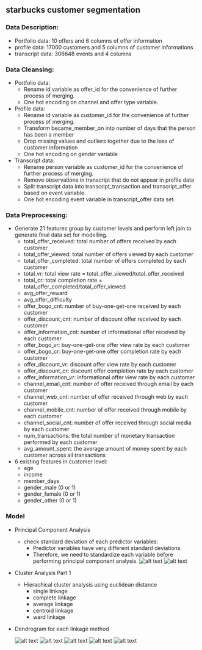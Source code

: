 ## starbucks customer segmentation

### Data Description:
- Portfolio data: 10 offers and 6 columns of offer information
- profile data: 17000 customers and 5 columns of customer informations
- transcript data: 306648 events and 4 columns

### Data Cleansing:
- Portfolio data:
  - Rename id variable as offer_id for the convenience of further process of merging. 
  - One hot encoding on channel and offer type variable.
- Profile data:
  - Rename id variable as customer_id for the convenience of further process of merging.
  - Transform became_member_on into number of days that the person has been a member
  - Drop missing values and outliers together due to the loss of customer information
  - One hot encoding on gender variable
- Transcript data:	
  - Rename person variable as customer_id for the convenience of further process of merging.
  - Remove observations in transcript that do not appear in profile data
  - Split transcript data into transcript_transaction and transcript_offer based on event variable.
  - One hot encoding event variable in transcript_offer data set.

### Data Preprocessing:
- Generate 21 features group by customer levels and perform left join to generate final data set for modelling. 
  - total_offer_received: total number of offers received by each customer
  - total_offer_viewed: total number of offers viewed by each customer
  - total_offer_completed: total number of offers completed by each customer
  - total_vr: total view rate = total_offer_viewed/total_offer_received
  - total_cr: total completion rate = total_offer_completed/total_offer_viewed
  - avg_offer_reward
  - avg_offer_difficulty
  - offer_bogo_cnt: number of buy-one-get-one received by each customer
  - offer_discount_cnt: number of discount offer received by each customer
  - offer_information_cnt: number of informational offer received by each customer
  - offer_bogo_vr: buy-one-get-one offer view rate by each customer
  - offer_bogo_cr: buy-one-get-one offer completion rate by each customer
  - offer_discount_vr: discount offer view rate by each customer
  - offer_discount_cr: discount offer completion rate by each customer
  - offer_information_vr: informational offer view rate by each customer
  - channel_email_cnt: number of offer received through email by each customer
  - channel_web_cnt: number of offer received through web by each customer
  - channel_mobile_cnt: number of offer received through mobile by each customer
  - channel_social_cnt: number of offer received through social media by each customer
  - num_transactions: the total number of monetary transaction performed by each customer
  - avg_amount_spent: the average amount of money spent by each customer across all transactions
- 6 existing features in customer level:
  - age
  - income 
  - member_days
  - gender_male (0 or 1)
  - gender_female (0 or 1)
  - gender_other (0 or 1)
  
### Model
- Principal Component Analysis
  - check standard deviation of each predictor variables: 
    - Predictor variables have very different standard deviations. 
    - Therefore, we need to standardize each variable before performing principal component analysis.
![alt text](https://github.com/Qingyang666/starbucks-customer-segmentation/blob/main/figures/scree_plot1.png)
![alt text](https://github.com/Qingyang666/starbucks-customer-segmentation/blob/main/figures/scree_plot2.png)
- Cluster Analysis Part 1
  - Hierachical cluster analysis using euclidean distance
    - single linkage
    - complete linkage
    - average linkage
    - centroid linkage
    - ward linkage
- Dendrogram for each linkage method

  ![alt text](https://github.com/Qingyang666/starbucks-customer-segmentation/blob/main/figures/single_linkage.png)
  ![alt text](https://github.com/Qingyang666/starbucks-customer-segmentation/blob/main/figures/complete_linkage.png)
  ![alt text](https://github.com/Qingyang666/starbucks-customer-segmentation/blob/main/figures/average_linkage.png)
  ![alt text](https://github.com/Qingyang666/starbucks-customer-segmentation/blob/main/figures/central_linkage.png)
  ![alt text](https://github.com/Qingyang666/starbucks-customer-segmentation/blob/main/figures/ward_linkage.png)
